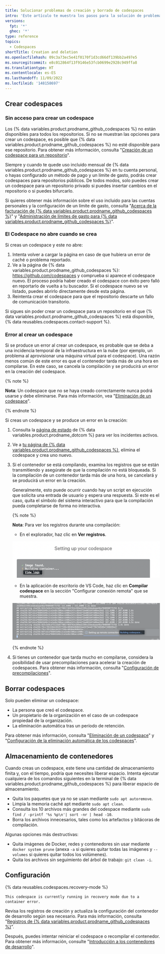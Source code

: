 ```yaml
---
title: Solucionar problemas de creación y borrado de codespaces
intro: 'Este artículo te muestra los pasos para la solución de problemas comunes que podrías experimentar al crear o borrar un codespace, incluyendo los de almacenamiento y configuración.'
versions:
  fpt: '*'
  ghec: '*'
type: reference
topics:
  - Codespaces
shortTitle: Creation and deletion
ms.openlocfilehash: 09c3a73ec5e41f0170f1d3cd66df139bb2a497e5
ms.sourcegitcommit: e8c012864f13f9146e53fcb0699e2928c949ffa8
ms.translationtype: HT
ms.contentlocale: es-ES
ms.lasthandoff: 11/09/2022
ms.locfileid: '148158697'
---
```

## Crear codespaces

### Sin acceso para crear un codespace
Los {% data variables.product.prodname_github_codespaces %} no están disponibles para todos los repositorios. Si no se muestran las opciones para crear un codespace, es posible que {% data variables.product.prodname_github_codespaces %} no esté disponible para ese repositorio. Para obtener más información, consulta "[Creación de un codespace para un repositorio](/codespaces/developing-in-codespaces/creating-a-codespace-for-a-repository#access-to-codespaces)".

Siempre y cuando te quede uso incluido mensual de {% data variables.product.prodname_github_codespaces %} en tu cuenta personal, o hayas configurado un método de pago y un límite de gasto, podrás crear codespaces para repositorios públicos. De todos modos, solo puedes crear un codespace para un repositorio privado si puedes insertar cambios en el repositorio o si puedes bifurcarlo.

Si quieres obtener más información sobre el uso incluido para las cuentas personales y la configuración de un límite de gasto, consulta "[Acerca de la facturación de {% data variables.product.prodname_github_codespaces %}](/billing/managing-billing-for-github-codespaces/about-billing-for-github-codespaces)" y "[Administración de límites de gasto para {% data variables.product.prodname_github_codespaces %}](/billing/managing-billing-for-github-codespaces/managing-spending-limits-for-github-codespaces)".

### El Codespace no abre cuando se crea

Si creas un codespace y este no abre:

1. Intenta volver a cargar la página en caso de que hubiera un error de caché o problema reportado.
2. Ve a la página de {% data variables.product.prodname_github_codespaces %}: https://github.com/codespaces y comprueba si aparece el codespace nuevo. El proceso podría haber creado el codespace con éxito pero falló en reportarlo de vuelta a tu buscador. Si el codespace nuevo se ve listado, puedes abrirlo directamente desde esta página.
3. Reintenta crear el codespace para que el repositorio descarte un fallo de comunicación transitorio.

Si sigues sin poder crear un codespace para un repositorio en el que {% data variables.product.prodname_github_codespaces %} está disponible, {% data reusables.codespaces.contact-support %}.

### Error al crear un codespace

Si se produce un error al crear un codespace, es probable que se deba a una incidencia temporal de la infraestructura en la nube (por ejemplo, un problema al aprovisionar una máquina virtual para el codespace). Una razón menos común de este error es que el contenedor tarda más de una hora en compilarse. En este caso, se cancela la compilación y se producirá un error en la creación del codespace.

{% note %}

**Nota**: Un codespace que no se haya creado correctamente nunca podrá usarse y debe eliminarse. Para más información, vea "[Eliminación de un codespace](/codespaces/developing-in-codespaces/deleting-a-codespace)".

{% endnote %}

Si creas un codespace y se produce un error en la creación:

1. Consulta la [página de estado](https://githubstatus.com) de {% data variables.product.prodname_dotcom %} para ver los incidentes activos.
1. Ve a [tu página de {% data variables.product.prodname_github_codespaces %}](https://github.com/codespaces), elimina el codespace y crea uno nuevo.
1. Si el contenedor se está compilando, examina los registros que se están transmitiendo y asegúrate de que la compilación no está bloqueada. Si la compilación de un contenedor tarda más de una hora, se cancelará y se producirá un error en la creación.

   Generalmente, esto puede ocurrir cuando hay un script en ejecución que solicita una entrada de usuario y espera una respuesta. Si este es el caso, quita el símbolo del sistema interactivo para que la compilación pueda completarse de forma no interactiva.

   {% note %}

   **Nota**: Para ver los registros durante una compilación:
   * En el explorador, haz clic en **Ver registros**. 

   ![Captura de pantalla de la interfaz de usuario web de Codespaces con el vínculo Ver registros resaltado](/assets/images/help/codespaces/web-ui-view-logs.png)

   * En la aplicación de escritorio de VS Code, haz clic en **Compilar codespace** en la sección "Configurar conexión remota" que se muestra. 

   ![Captura de pantalla de VS Code con el vínculo Compilar codespace resaltado](/assets/images/help/codespaces/vs-code-building-codespace.png)

    {% endnote %}
2. Si tienes un contenedor que tarda mucho en compilarse, considera la posibilidad de usar precompilaciones para acelerar la creación de codespaces. Para obtener más información, consulta "[Configuración de precompilaciones](/codespaces/prebuilding-your-codespaces/configuring-prebuilds#configuring-prebuilds)".

## Borrar codespaces

Solo pueden eliminar un codespace:
* La persona que creó el codespace.
* Un propietario de la organización en el caso de un codespace propiedad de la organización.
* La eliminación automática tras un período de retención. 

Para obtener más información, consulta "[Eliminación de un codespace](/codespaces/developing-in-codespaces/deleting-a-codespace)" y "[Configuración de la eliminación automática de los codespaces](/codespaces/customizing-your-codespace/configuring-automatic-deletion-of-your-codespaces)".

## Almacenamiento de contenedores

Cuando creas un codespace, este tiene una cantidad de almacenamiento finita y, con el tiempo, podría que necesites liberar espacio. Intenta ejecutar cualquiera de los comandos siguientes en la terminal de {% data variables.product.prodname_github_codespaces %} para liberar espacio de almacenamiento.

- Quita los paquetes que ya no se usan mediante `sudo apt autoremove`.
- Limpia la memoria caché apt mediante `sudo apt clean`.
- Consulta los 10 archivos más grandes del codespace mediante `sudo find / -printf '%s %p\n'| sort -nr | head -10`.
- Borra los archivos innecesarios, tales como los artefactos y bitácoras de compilación.

Algunas opciones más destructivas:

- Quita imágenes de Docker, redes y contenedores sin usar mediante `docker system prune` (anexa `-a` si quieres quitar todas las imágenes y `--volumes` si quieres quitar todos los volúmenes).
- Quita los archivos sin seguimiento del árbol de trabajo: `git clean -i`.

## Configuración

{% data reusables.codespaces.recovery-mode %}

```
This codespace is currently running in recovery mode due to a container error.
```
Revisa los registros de creación y actualiza la configuración del contenedor de desarrollo según sea necesario. Para más información, consulta "[Registros de {% data variables.product.prodname_github_codespaces %}](/codespaces/troubleshooting/github-codespaces-logs)".

Después, puedes intentar reiniciar el codespace o recompilar el contenedor. Para obtener más información, consulte "[Introducción a los contenedores de desarrollo](/codespaces/setting-up-your-project-for-codespaces/introduction-to-dev-containers#applying-configuration-changes-to-a-codespace)".
